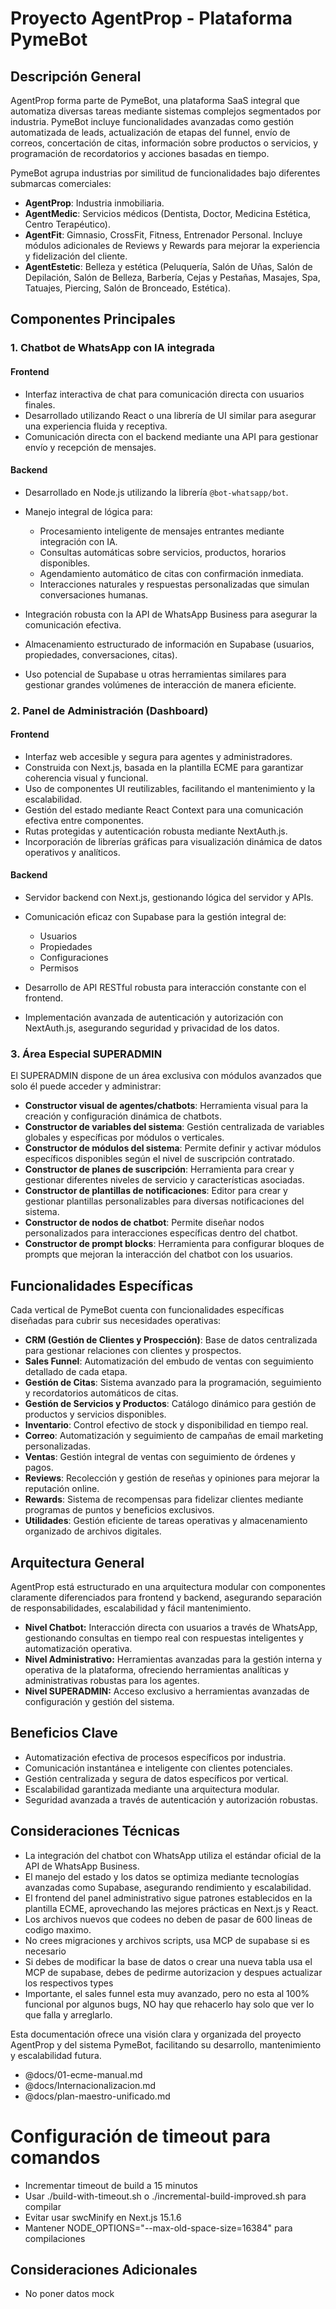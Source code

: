 # Proyecto AgentProp - Plataforma PymeBot

## Descripción General

AgentProp forma parte de PymeBot, una plataforma SaaS integral que automatiza diversas tareas mediante sistemas complejos segmentados por industria. PymeBot incluye funcionalidades avanzadas como gestión automatizada de leads, actualización de etapas del funnel, envío de correos, concertación de citas, información sobre productos o servicios, y programación de recordatorios y acciones basadas en tiempo.

PymeBot agrupa industrias por similitud de funcionalidades bajo diferentes submarcas comerciales:

- **AgentProp**: Industria inmobiliaria.
- **AgentMedic**: Servicios médicos (Dentista, Doctor, Medicina Estética, Centro Terapéutico).
- **AgentFit**: Gimnasio, CrossFit, Fitness, Entrenador Personal. Incluye módulos adicionales de Reviews y Rewards para mejorar la experiencia y fidelización del cliente.
- **AgentEstetic**: Belleza y estética (Peluquería, Salón de Uñas, Salón de Depilación, Salón de Belleza, Barbería, Cejas y Pestañas, Masajes, Spa, Tatuajes, Piercing, Salón de Bronceado, Estética).

## Componentes Principales

### 1. Chatbot de WhatsApp con IA integrada

#### Frontend

- Interfaz interactiva de chat para comunicación directa con usuarios finales.
- Desarrollado utilizando React o una librería de UI similar para asegurar una experiencia fluida y receptiva.
- Comunicación directa con el backend mediante una API para gestionar envío y recepción de mensajes.

#### Backend

- Desarrollado en Node.js utilizando la librería `@bot-whatsapp/bot`.
- Manejo integral de lógica para:

    - Procesamiento inteligente de mensajes entrantes mediante integración con IA.
    - Consultas automáticas sobre servicios, productos, horarios disponibles.
    - Agendamiento automático de citas con confirmación inmediata.
    - Interacciones naturales y respuestas personalizadas que simulan conversaciones humanas.

- Integración robusta con la API de WhatsApp Business para asegurar la comunicación efectiva.
- Almacenamiento estructurado de información en Supabase (usuarios, propiedades, conversaciones, citas).
- Uso potencial de Supabase u otras herramientas similares para gestionar grandes volúmenes de interacción de manera eficiente.

### 2. Panel de Administración (Dashboard)

#### Frontend

- Interfaz web accesible y segura para agentes y administradores.
- Construida con Next.js, basada en la plantilla ECME para garantizar coherencia visual y funcional.
- Uso de componentes UI reutilizables, facilitando el mantenimiento y la escalabilidad.
- Gestión del estado mediante React Context para una comunicación efectiva entre componentes.
- Rutas protegidas y autenticación robusta mediante NextAuth.js.
- Incorporación de librerías gráficas para visualización dinámica de datos operativos y analíticos.

#### Backend

- Servidor backend con Next.js, gestionando lógica del servidor y APIs.
- Comunicación eficaz con Supabase para la gestión integral de:

    - Usuarios
    - Propiedades
    - Configuraciones
    - Permisos

- Desarrollo de API RESTful robusta para interacción constante con el frontend.
- Implementación avanzada de autenticación y autorización con NextAuth.js, asegurando seguridad y privacidad de los datos.

### 3. Área Especial SUPERADMIN

El SUPERADMIN dispone de un área exclusiva con módulos avanzados que solo él puede acceder y administrar:

- **Constructor visual de agentes/chatbots**: Herramienta visual para la creación y configuración dinámica de chatbots.
- **Constructor de variables del sistema**: Gestión centralizada de variables globales y específicas por módulos o verticales.
- **Constructor de módulos del sistema**: Permite definir y activar módulos específicos disponibles según el nivel de suscripción contratado.
- **Constructor de planes de suscripción**: Herramienta para crear y gestionar diferentes niveles de servicio y características asociadas.
- **Constructor de plantillas de notificaciones**: Editor para crear y gestionar plantillas personalizables para diversas notificaciones del sistema.
- **Constructor de nodos de chatbot**: Permite diseñar nodos personalizados para interacciones específicas dentro del chatbot.
- **Constructor de prompt blocks**: Herramienta para configurar bloques de prompts que mejoran la interacción del chatbot con los usuarios.

## Funcionalidades Específicas

Cada vertical de PymeBot cuenta con funcionalidades específicas diseñadas para cubrir sus necesidades operativas:

- **CRM (Gestión de Clientes y Prospección)**: Base de datos centralizada para gestionar relaciones con clientes y prospectos.
- **Sales Funnel**: Automatización del embudo de ventas con seguimiento detallado de cada etapa.
- **Gestión de Citas**: Sistema avanzado para la programación, seguimiento y recordatorios automáticos de citas.
- **Gestión de Servicios y Productos**: Catálogo dinámico para gestión de productos y servicios disponibles.
- **Inventario**: Control efectivo de stock y disponibilidad en tiempo real.
- **Correo**: Automatización y seguimiento de campañas de email marketing personalizadas.
- **Ventas**: Gestión integral de ventas con seguimiento de órdenes y pagos.
- **Reviews**: Recolección y gestión de reseñas y opiniones para mejorar la reputación online.
- **Rewards**: Sistema de recompensas para fidelizar clientes mediante programas de puntos y beneficios exclusivos.
- **Utilidades**: Gestión eficiente de tareas operativas y almacenamiento organizado de archivos digitales.

## Arquitectura General

AgentProp está estructurado en una arquitectura modular con componentes claramente diferenciados para frontend y backend, asegurando separación de responsabilidades, escalabilidad y fácil mantenimiento.

- **Nivel Chatbot:** Interacción directa con usuarios a través de WhatsApp, gestionando consultas en tiempo real con respuestas inteligentes y automatización operativa.
- **Nivel Administrativo:** Herramientas avanzadas para la gestión interna y operativa de la plataforma, ofreciendo herramientas analíticas y administrativas robustas para los agentes.
- **Nivel SUPERADMIN:** Acceso exclusivo a herramientas avanzadas de configuración y gestión del sistema.

## Beneficios Clave

- Automatización efectiva de procesos específicos por industria.
- Comunicación instantánea e inteligente con clientes potenciales.
- Gestión centralizada y segura de datos específicos por vertical.
- Escalabilidad garantizada mediante una arquitectura modular.
- Seguridad avanzada a través de autenticación y autorización robustas.

## Consideraciones Técnicas

- La integración del chatbot con WhatsApp utiliza el estándar oficial de la API de WhatsApp Business.
- El manejo del estado y los datos se optimiza mediante tecnologías avanzadas como Supabase, asegurando rendimiento y escalabilidad.
- El frontend del panel administrativo sigue patrones establecidos en la plantilla ECME, aprovechando las mejores prácticas en Next.js y React.
- Los archivos nuevos que codees no deben de pasar de 600 lineas de codigo maximo.
- No crees migraciones y archivos scripts, usa MCP de supabase si es necesario
- Si debes de modificar la base de datos o crear una nueva tabla usa el MCP de supabase, debes de pedirme autorizacion y despues actualizar los respectivos types
- Importante, el sales funnel esta muy avanzado, pero no esta al 100% funcional por algunos bugs, NO hay que rehacerlo hay solo que ver lo que falla y arreglarlo.

Esta documentación ofrece una visión clara y organizada del proyecto AgentProp y del sistema PymeBot, facilitando su desarrollo, mantenimiento y escalabilidad futura.

- @docs/01-ecme-manual.md
- @docs/Internacionalizacion.md
- @docs/plan-maestro-unificado.md

# Configuración de timeout para comandos

- Incrementar timeout de build a 15 minutos
- Usar ./build-with-timeout.sh o ./incremental-build-improved.sh para compilar
- Evitar usar swcMinify en Next.js 15.1.6
- Mantener NODE_OPTIONS="--max-old-space-size=16384" para compilaciones

## Consideraciones Adicionales

- No poner datos mock